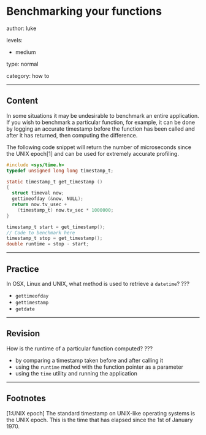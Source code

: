 # Benchmarking your functions
author: luke

levels:

  - medium

type: normal

category: how to

---
## Content

In some situations it may be undesirable to benchmark an entire application. If
you wish to benchmark a particular function, for example, it can be done by
logging an accurate timestamp before the function has been called and after it
has returned, then computing the difference.

The following code snippet will return the number of microseconds since the
UNIX epoch[1] and can be used for extremely accurate profiling.

```c
#include <sys/time.h>
typedef unsigned long long timestamp_t;

static timestamp_t get_timestamp ()
{
  struct timeval now;
  gettimeofday (&now, NULL);
  return now.tv_usec +
    (timestamp_t) now.tv_sec * 1000000;
}

timestamp_t start = get_timestamp();
// Code to benchmark here
timestamp_t stop = get_timestamp();
double runtime = stop - start;
```

---
## Practice

In OSX, Linux and UNIX, what method is used to retrieve a `datetime`?
???

* `gettimeofday`
* `gettimestamp`
* `getdate`

---
## Revision

How is the runtime of a particular function computed?
???

* by comparing a timestamp taken before and after calling it
* using the `runtime` method with the function pointer as a parameter
* using the `time` utility and running the application

---
## Footnotes

[1:UNIX epoch]
The standard timestamp on UNIX-like operating systems is the UNIX epoch. This
is the time that has elapsed since the 1st of January 1970.
